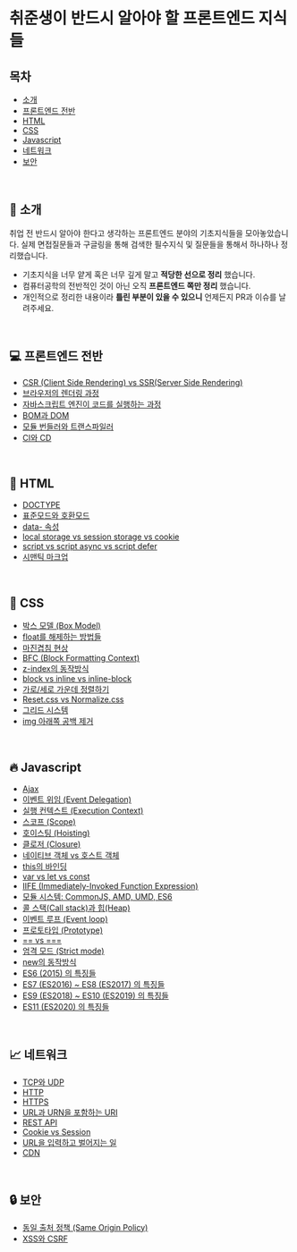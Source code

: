 # 취준생이 반드시 알아야 할 프론트엔드 지식들

## 목차

* [소개](#tada-소개)
* [프론트엔드 전반](#computer-프론트엔드-전반)
* [HTML](#page_with_curl-html)
* [CSS](#lipstick-css)
* [Javascript](#fire-javascript)
* [네트워크](#chart_with_upwards_trend-네트워크)
* [보안](#lock-보안)

<br>

## :tada: 소개

취업 전 반드시 알아야 한다고 생각하는 프론트엔드 분야의 기초지식들을 모아놓았습니다. 실제 면접질문들과 구글링을 통해 검색한 필수지식 및 질문들을 통해서 하나하나 정리했습니다.

* 기초지식을 너무 얕게 혹은 너무 깊게 말고 **적당한 선으로 정리** 했습니다.
* 컴퓨터공학의 전반적인 것이 아닌 오직 **프론트엔드 쪽만 정리** 했습니다.
* 개인적으로 정리한 내용이라 **틀린 부분이 있을 수 있으니** 언제든지 PR과 이슈를 날려주세요.

<br>

## :computer: 프론트엔드 전반

* [CSR (Client Side Rendering) vs SSR(Server Side Rendering)](https://github.com/baeharam/Must-Know-About-Frontend/blob/master/Notes/frontend/csr-ssr.md)
* [브라우저의 렌더링 과정](https://github.com/baeharam/Must-Know-About-Frontend/blob/master/Notes/frontend/browser-rendering.md)
* [자바스크립트 엔진이 코드를 실행하는 과정](https://github.com/baeharam/Must-Know-About-Frontend/blob/master/Notes/frontend/engine.md)
* [BOM과 DOM](https://github.com/baeharam/Must-Know-About-Frontend/blob/master/Notes/frontend/bom-dom.md)
* [모듈 번들러와 트랜스파일러](https://github.com/baeharam/Must-Know-About-Frontend/blob/master/Notes/frontend/bundler-transpiler.md)
* [CI와 CD](https://github.com/baeharam/Must-Know-About-Frontend/blob/master/Notes/frontend/ci-cd.md)

<br>

## :page_with_curl: HTML

* [DOCTYPE](https://github.com/baeharam/Must-Know-About-Frontend/blob/master/Notes/html/doctype.md)
* [표준모드와 호환모드](https://github.com/baeharam/Must-Know-About-Frontend/blob/master/Notes/html/standard-quirks.md)
* [data- 속성](https://github.com/baeharam/Must-Know-About-Frontend/blob/master/Notes/html/data.md)
* [local storage vs session storage vs cookie](https://github.com/baeharam/Must-Know-About-Frontend/blob/master/Notes/html/web-storage-api.md)
* [script vs script async vs script defer](https://github.com/baeharam/Must-Know-About-Frontend/blob/master/Notes/html/script-tag-type.md)
* [시맨틱 마크업](https://github.com/baeharam/Must-Know-About-Frontend/blob/master/Notes/html/semantic.md)

<br>

## :lipstick: CSS

* [박스 모델 (Box Model)](https://github.com/baeharam/Must-Know-About-Frontend/blob/master/Notes/css/box-model.md)
* [float를 해제하는 방법들](https://github.com/baeharam/Must-Know-About-Frontend/blob/master/Notes/css/float-clear.md)
* [마진겹침 현상](https://github.com/baeharam/Must-Know-About-Frontend/blob/master/Notes/css/margin-collapsing.md)
* [BFC (Block Formatting Context)](https://github.com/baeharam/Must-Know-About-Frontend/blob/master/Notes/css/bfc.md)
* [z-index의 동작방식](https://github.com/baeharam/Must-Know-About-Frontend/blob/master/Notes/css/z-index.md)
* [block vs inline vs inline-block](https://github.com/baeharam/Must-Know-About-Frontend/blob/master/Notes/css/block-inline-inline-block.md)
* [가로/세로 가운데 정렬하기](https://github.com/baeharam/Must-Know-About-Frontend/blob/master/Notes/css/center.md)
* [Reset.css vs Normalize.css](https://github.com/baeharam/Must-Know-About-Frontend/blob/master/Notes/css/reset-normalize.md)
* [그리드 시스템](https://github.com/baeharam/Must-Know-About-Frontend/blob/master/Notes/css/grid.md)
* [img 아래쪽 공백 제거](https://github.com/baeharam/Must-Know-About-Frontend/blob/master/Notes/css/img-space.md)

<br>

## :fire: Javascript

* [Ajax](https://github.com/baeharam/Must-Know-About-Frontend/blob/master/Notes/javascript/ajax.md)
* [이벤트 위임 (Event Delegation)](https://github.com/baeharam/Must-Know-About-Frontend/blob/master/Notes/javascript/event-delegation.md)
* [실행 컨텍스트 (Execution Context)](https://github.com/baeharam/Must-Know-About-Frontend/blob/master/Notes/javascript/execution-context.md)
* [스코프 (Scope)](https://github.com/baeharam/Must-Know-About-Frontend/blob/master/Notes/javascript/scope.md)
* [호이스팅 (Hoisting)](https://github.com/baeharam/Must-Know-About-Frontend/blob/master/Notes/javascript/hoisting.md)
* [클로저 (Closure)](https://github.com/baeharam/Must-Know-About-Frontend/blob/master/Notes/javascript/closure.md)
* [네이티브 객체 vs 호스트 객체](https://github.com/baeharam/Must-Know-About-Frontend/blob/master/Notes/javascript/native-host.md)
* [this의 바인딩](https://github.com/baeharam/Must-Know-About-Frontend/blob/master/Notes/javascript/this.md)
* [var vs let vs const](https://github.com/baeharam/Must-Know-About-Frontend/blob/master/Notes/javascript/var-let-const.md)
* [IIFE (Immediately-Invoked Function Expression)](https://github.com/baeharam/Must-Know-About-Frontend/blob/master/Notes/javascript/iife.md)
* [모듈 시스템: CommonJS, AMD, UMD, ES6](https://github.com/baeharam/Must-Know-About-Frontend/blob/master/Notes/javascript/module.md)
* [콜 스택(Call stack)과 힙(Heap)](https://github.com/baeharam/Must-Know-About-Frontend/blob/master/Notes/javascript/stack-heap.md)
* [이벤트 루프 (Event loop)](https://github.com/baeharam/Must-Know-About-Frontend/blob/master/Notes/javascript/event-loop.md)
* [프로토타입 (Prototype)](https://github.com/baeharam/Must-Know-About-Frontend/blob/master/Notes/javascript/prototype.md)
* [== vs ===](https://github.com/baeharam/Must-Know-About-Frontend/blob/master/Notes/javascript/identity-equal.md)
* [엄격 모드 (Strict mode)](https://github.com/baeharam/Must-Know-About-Frontend/blob/master/Notes/javascript/strict-mode.md)
* [new의 동작방식](https://github.com/baeharam/Must-Know-About-Frontend/blob/master/Notes/javascript/new.md)
* [ES6 (2015) 의 특징들](https://github.com/baeharam/Must-Know-About-Frontend/blob/master/Notes/javascript/es6.md)
* [ES7 (ES2016) ~ ES8 (ES2017) 의 특징들](https://github.com/baeharam/Must-Know-About-Frontend/blob/master/Notes/javascript/es7-es8.md)
* [ES9 (ES2018) ~ ES10 (ES2019) 의 특징들](https://github.com/baeharam/Must-Know-About-Frontend/blob/master/Notes/javascript/es9-es10.md)
* [ES11 (ES2020) 의 특징들](https://github.com/baeharam/Must-Know-About-Frontend/blob/master/Notes/javascript/es11.md)

<br>

## :chart_with_upwards_trend: 네트워크

* [TCP와 UDP](https://github.com/baeharam/Must-Know-About-Frontend/blob/master/Notes/network/tcp-udp.md)
* [HTTP](https://github.com/baeharam/Must-Know-About-Frontend/blob/master/Notes/network/http.md)
* [HTTPS](https://github.com/baeharam/Must-Know-About-Frontend/blob/master/Notes/network/https.md)
* [URL과 URN을 포함하는 URI](https://github.com/baeharam/Must-Know-About-Frontend/blob/master/Notes/network/uri.md)
* [REST API](https://github.com/baeharam/Must-Know-About-Frontend/blob/master/Notes/network/rest-api.md)
* [Cookie vs Session](https://github.com/baeharam/Must-Know-About-Frontend/blob/master/Notes/network/cookie-session.md)
* [URL을 입력하고 벌어지는 일](https://github.com/baeharam/Must-Know-About-Frontend/blob/master/Notes/network/type-url-process.md)
* [CDN](https://github.com/baeharam/Must-Know-About-Frontend/blob/master/Notes/network/cdn.md)

<br>

## :lock: 보안

* [동일 출처 정책 (Same Origin Policy)](https://github.com/baeharam/Must-Know-About-Frontend/blob/master/Notes/security/sop.md)
* [XSS와 CSRF](https://github.com/baeharam/Must-Know-About-Frontend/blob/master/Notes/security/xss-csrf.md)